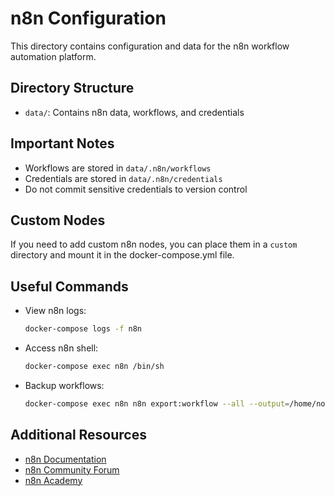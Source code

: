 # n8n Configuration

This directory contains configuration and data for the n8n workflow automation platform.

## Directory Structure

- `data/`: Contains n8n data, workflows, and credentials

## Important Notes

- Workflows are stored in `data/.n8n/workflows`
- Credentials are stored in `data/.n8n/credentials`
- Do not commit sensitive credentials to version control

## Custom Nodes

If you need to add custom n8n nodes, you can place them in a `custom` directory and mount it in the docker-compose.yml file.

## Useful Commands

- View n8n logs:

  ```bash
  docker-compose logs -f n8n
  ```

- Access n8n shell:

  ```bash
  docker-compose exec n8n /bin/sh
  ```

- Backup workflows:

  ```bash
  docker-compose exec n8n n8n export:workflow --all --output=/home/node/.n8n/backups/workflows.json
  ```

## Additional Resources

- [n8n Documentation](https://docs.n8n.io/)
- [n8n Community Forum](https://community.n8n.io/)
- [n8n Academy](https://academy.n8n.io/)
